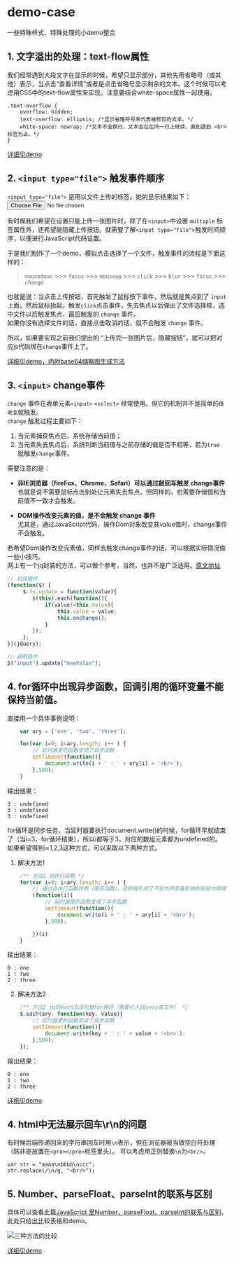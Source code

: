 # demo-case
一些特殊样式、特殊处理的小demo整合
## 1. 文字溢出的处理：text-flow属性

我们经常遇到大段文字在显示的时候，希望只显示部分，其他先用省略号（或其他）表示，当点击“查看详情”或者是点击省略号显示剩余的文本。这个时候可以考虑用CSS中的text-flow属性来实现。注意要结合white-space属性一起使用。
```
.text-overflow {
    overflow: hidden;
    text-overflow: ellipsis; /*显示省略符号来代表被修剪的文本。*/
    white-space: nowrap; /*文本不会换行，文本会在在同一行上继续，直到遇到 <br> 标签为止。*/
}
```

[详细见demo](./code/text-overflow.html)  


## 2. `<input type="file">` 触发事件顺序
`<input type="file">` 是用以文件上传的标签。她的显示结果如下：  
<input type="file">   

有时候我们希望在设置只能上传一张图片时，除了在`<input>`中设置 `multiple` 标签属性外，还希望能隐藏上传按钮。就需要了解`<input type="file">`触发时间顺序，以便进行JavaScript代码设置。  

于是我们制作了一个demo，模拟点击选择了一个文件，触发事件的流程是下面这样的：  

>`mousedown` >>> `focus` >>> `mouseup` >>> `click` >>> `blur` >>> `focus` >>> `change`

也就是说：当点击上传按钮，首先触发了鼠标按下事件，然后就是焦点到了 `input` 上面，然后鼠标抬起，触发`click`点击事件，失去焦点以后弹出了文件选择框，选中文件以后触发焦点，最后触发的 `change` 事件。  
如果你没有选择文件的话，直接点击取消的话，就不会触发 `change` 事件。  

所以，如果要实现之前我们提出的 “上传完一张图片后，隐藏按钮”，就可以把对应js代码绑在`change`事件上了。  

[详细见demo，内附base64缩略图生成方法](./code/input-file.html)  

## 3. `<input>` change事件 
`change` 事件在表单元素`<input>` `<select>` 经常使用。但它的机制并不是简单的`值改变`就触发。  
`change` 触发过程主要如下：

1. 当元素捕获焦点后，系统存储当前值；
2. 当元素失去焦点后，系统判断当前值与之前存储的值是否不相等，若为`true` 就触发`change`事件。  

需要注意的是： 

* __非IE浏览器（fireFox、Chrome、Safari）可以通过敲回车触发   change事件__  
也就是说不需要鼠标点击别处让元素失去焦点。但同样的，也需要存储值和当前值不一致才会触发。  

* __DOM操作改变元素的值，是不会触发  change 事件__  
尤其是，通过JavaScript代码，操作Dom对象改变其value值时，change事件不会触发。  

若希望Dom操作改变元素值，同样去触发change事件的话，可以根据实际情况做一些小技巧。  
网上有一个jq封装的方法，可以做个参考，当然，也并不是广泛适用。[原文地址](http://www.zhixing123.cn/jsp/37858.html)

``` javascript
// 封装插件
(function($) {
     $.fn.update = function(value){
        $(this).each(function(){
            if(value!=this.value){
                this.value = value; 
                this.onchange();
            }
        });
     };
})(jQuery);

// 调用插件
$("input").update("newValue");
```  


## 4. for循环中出现异步函数，回调引用的循环变量不能保持当前值。

直接用一个具体事例说明：
```javascript
    var ary = ['one', 'two', 'three'];

    for(var i=0; i<ary.length; i++ ) {
        // 延时器里的函数变成了异步函数
        setTimeout(function(){
            document.write(i + ' : ' + ary[i] + '<br>');
        },500);
    }
```

输出结果：
```
3 : undefined
3 : undefined
3 : undefined
```
for循环是同步任务，当延时器要执行document.write()的时候，for循环早就结束了（当i=3，for循环结束），所以i都等于3，对应的数组元素都为undefined的。
如果希望得到i=1,2,3这种方式，可以采取以下两种方式。

1. 解决方法1
```javascript
    /** 方法1 自执行函数 */
    for(var i=0; i<ary.length; i++ ) {
        // 通过自执行函数传参（匿名函数），这样就形成了不受外界变量影响的局部作用域
        (function(i){
            // 延时器里的函数变成了异步函数
            setTimeout(function(){
                document.write(i + ' : ' + ary[i] + '<br>');
            },500);

        })(i)
    }
```

输出结果：
```
0 : one
1 : two
2 : three
```

2. 解决方法2
```javascript
    /** 方法2 jq的each方法代替for循环（需要引入jQuery库文件） */
    $.each(ary, function(key, value){
        // 延时器里的函数变成了异步函数
        setTimeout(function(){
            document.write(key + ' : ' + value + '<br>');
        },500);
    });
```

输出结果：
```
0 : one
1 : two
2 : three
```

[详细见demo](./code/for-asych.html)  


## 4. html中无法展示回车\r\n的问题
有时候后端传递回来的字符串回车时用`\n`表示，但在浏览器被当做空白符处理（除非是放置在`<pre></pre>`标签里头）。
可以考虑用正则替换`\n`为`<br/>`。
```
var str = "aaaa\nbbbb\nccc";
str.replace(/\n/g, "<br/>");
```


## 5. Number、parseFloat、parseInt的联系与区别
具体可以查看此篇[JavaScript 里Number、parseFloat、parseInt的联系与区别](https://www.jianshu.com/p/55a54abdaef8)。
此处只给出比较表格和demo。  

![三种方法的比较](../iamges/Number-parseInt.png)

[详细见demo](./code/toNumber.html) 

